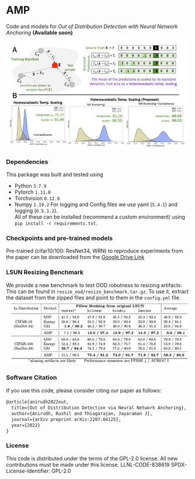 # AMP
Code and models for _Out of Distribution Detection with Neural Network Anchoring_ **(Available soon)**
<!-- ![Heteroscedastic temperature scaling with neural network anchoring](figs/amp_teaser.png) -->
<img src=figs/amp_teaser.png width="800">

### Dependencies
This package was built and tested using
* Python `3.7.9`
* Pytorch `1.11.0`
* Torchvision `0.12.0`
* Numpy `1.19.2`
For logging and Config files we use yaml (`5.4.1`) and logging (`0.5.1.2`).  
All of these can be installed (recommend a custom environment) using `pip install -r requirements.txt`.


### Checkpoints and pre-trained models
Pre-trained (cifar10/100: ResNet34, WRN) to reproduce experiments from the paper can be downloaded from the [Google Drive Link](https://drive.google.com/drive/folders/1Pdh693qjUsF_BUtfIQtKpV-QNVyVEA_H)

### LSUN Resizing Benchmark
We provide a new benchmark to test OOD robutness to resizing artifacts. This can be found in  `resize_ood/resize_benchmark.tar.gz`. To use it, extract the dataset from the zipped files and point to them in the `config.yml` file.
<img src=figs/table7.png width="650">


### Software Citation
If you use this code, please consider citing our paper as follows:
```
@article{anirudh2022out,
  title={Out of Distribution Detection via Neural Network Anchoring},
  author={Anirudh, Rushil and Thiagarajan, Jayaraman J},
  journal={arXiv preprint arXiv:2207.04125},
  year={2022}
}

```
### License
This code is distributed under the terms of the GPL-2.0 license. All new contributions must be made under this license.
LLNL-CODE-838619
SPDX-License-Identifier: GPL-2.0
